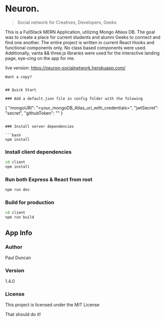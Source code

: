 # Neuron.

> Social network for Creatives, Developers, Geeks

This is a FullStack MERN Application, utilizing Mongo Atlass DB. The goal was to create a place for current students and alumni Geeks to connect and find one another. The entire project is written in current React Hooks and functional components only. No class based components were used. Additionally, vanta && three.js libraries were used for the interactive landing page, eye-cing on the app for me.

live version: https://neuron-socialnetwork.herokuapp.com/
```
Want a copy?


## Quick Start

### Add a default.json file in config folder with the folowing

```

{
"mongoURI": "<your_mongoDB_Atlas_uri_with_credentials>",
"jwtSecret": "secret",
"githubToken": ""
}

````

### Install server dependencies

```bash
npm install
````

### Install client dependencies

```bash
cd client
npm install
```

### Run both Express & React from root

```bash
npm run dev
```

### Build for production

```bash
cd client
npm run build
```

## App Info

### Author

Paul Duncan

### Version

1.4.0

### License

This project is licensed under the MIT License

That should do it!
